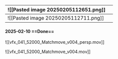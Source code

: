 
| ![[Pasted image 20250205112651.png]] |     |
| ------------------------------------ | --- |
| ![[Pasted image 20250205112711.png]] |     |

#### 2025-02-10 ==Done==
![[vfx_041_52000_Matchmove_v004_persp.mov]]

![[vfx_041_52000_Matchmove_v004.mov]]